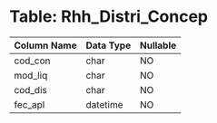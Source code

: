 # Table: Rhh_Distri_Concep

| Column Name | Data Type | Nullable |
|-------------|-----------|----------|
| cod_con | char | NO |
| mod_liq | char | NO |
| cod_dis | char | NO |
| fec_apl | datetime | NO |
